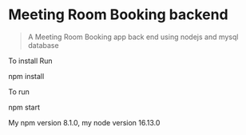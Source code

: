 # Meeting Room Booking backend

> A Meeting Room Booking app back end using nodejs and mysql database

 To install Run 
 
 npm install

 To run

 npm start

 My npm version 8.1.0, my node version 16.13.0